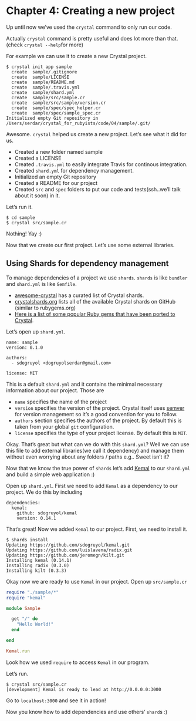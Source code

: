 # Chapter 4: Creating a new project

Up until now we’ve used the `crystal` command to only run our code.

Actually `crystal` command is pretty useful and does lot more than that. \(check `crystal --help`for more\)

For example we can use it to create a new Crystal project.

```text
$ crystal init app sample
  create  sample/.gitignore
  create  sample/LICENSE
  create  sample/README.md
  create  sample/.travis.yml
  create  sample/shard.yml
  create  sample/src/sample.cr
  create  sample/src/sample/version.cr
  create  sample/spec/spec_helper.cr
  create  sample/spec/sample_spec.cr
Initialized empty Git repository in /Users/serdar/crystal_for_rubyists/code/04/sample/.git/
```

Awesome. `crystal` helped us create a new project. Let’s see what it did for us.

* Created a new folder named sample
* Created a LICENSE
* Created `.travis.yml` to easily integrate Travis for continous integration.
* Created `shard.yml` for dependency management.
* Initialized an empty Git repository
* Created a README for our project
* Created `src` and `spec` folders to put our code and tests\(ssh..we’ll talk about it soon\) in it.

Let’s run it.

```text
$ cd sample
$ crystal src/sample.cr
```

Nothing! Yay :\)

Now that we create our first project. Let’s use some external libraries.

## Using Shards for dependency management  <a id="using-shards-for-dependency-management"></a>

To manage dependencies of a project we use `shards`. `shards` is like `bundler` and `shard.yml` is like `Gemfile`.

* [awesome-crystal](https://github.com/veelenga/awesome-crystal) has a curated list of Crystal shards.
* [crystalshards.org](https://crystalshards.org/) lists all of the available Crystal shards on GitHub (similar to rubygems.org)
* [Here is a list of some popular Ruby gems that have been ported to Crystal](https://github.com/crystal-lang/crystal/wiki/Crystal-Shards-for-Ruby-Gems).

Let’s open up `shard.yml`.

```text
name: sample
version: 0.1.0

authors:
  - sdogruyol <dogruyolserdar@gmail.com>

license: MIT
```

This is a default `shard.yml` and it contains the minimal necessary information about our project. Those are

* `name` specifies the name of the project
* `version` specifies the version of the project. Crystal itself uses [semver](http://semver.org/) for version management so it’s a good convention for you to follow.
* `authors` section specifies the authors of the project. By default this is taken from your global `git` configuration.
* `license` specifies the type of your project license. By default this is `MIT`.

Okay. That’s great but what can we do with this `shard.yml`? Well we can use this file to add external libraries\(we call it dependency\) and manage them without even worrying about any folders / paths e.g.. Sweet isn’t it?

Now that we know the true power of `shards` let’s add [Kemal](https://github.com/sdogruyol/kemal) to our `shard.yml` and build a simple web application :\)

Open up `shard.yml`. First we need to add `Kemal` as a dependency to our project. We do this by including

```text
dependencies:
  kemal:
    github: sdogruyol/kemal
    version: 0.14.1
```

That’s great! Now we added `Kemal` to our project. First, we need to install it.

```text
$ shards install
Updating https://github.com/sdogruyol/kemal.git
Updating https://github.com/luislavena/radix.git
Updating https://github.com/jeromegn/kilt.git
Installing kemal (0.14.1)
Installing radix (0.3.0)
Installing kilt (0.3.3)
```

Okay now we are ready to use `Kemal` in our project. Open up `src/sample.cr`

```ruby
require "./sample/*"
require "kemal"

module Sample

  get "/" do
    "Hello World!"
  end

end

Kemal.run
```

Look how we used `require` to access `Kemal` in our program.

Let’s run.

```text
$ crystal src/sample.cr
[development] Kemal is ready to lead at http://0.0.0.0:3000
```

Go to `localhost:3000` and see it in action!

Now you know how to add dependencies and use others’ `shard`s :\)
